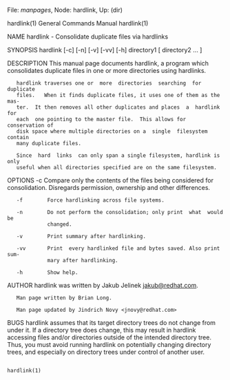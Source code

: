 File: *manpages*,  Node: hardlink,  Up: (dir)

hardlink(1)                 General Commands Manual                hardlink(1)



NAME
       hardlink - Consolidate duplicate files via hardlinks

SYNOPSIS
       hardlink [-c] [-n] [-v] [-vv] [-h] directory1 [ directory2 ... ]

DESCRIPTION
       This  manual  page  documents  hardlink,  a  program which consolidates
       duplicate files in one or more directories using hardlinks.

       hardlink traverses one or  more  directories  searching  for  duplicate
       files.   When it finds duplicate files, it uses one of them as the mas‐
       ter.  It then removes all other duplicates and places  a  hardlink  for
       each  one pointing to the master file.  This allows for conservation of
       disk space where multiple directories on a  single  filesystem  contain
       many duplicate files.

       Since  hard  links  can only span a single filesystem, hardlink is only
       useful when all directories specified are on the same filesystem.

OPTIONS
       -c        Compare only the contents of the files being  considered  for
                 consolidation.   Disregards  permission,  ownership and other
                 differences.

       -f        Force hardlinking across file systems.

       -n        Do not perform the consolidation; only print  what  would  be
                 changed.

       -v        Print summary after hardlinking.

       -vv       Print  every hardlinked file and bytes saved. Also print sum‐
                 mary after hardlinking.

       -h        Show help.

AUTHOR
       hardlink was written by Jakub Jelinek <jakub@redhat.com>.

       Man page written by Brian Long.

       Man page updated by Jindrich Novy <jnovy@redhat.com>

BUGS
       hardlink assumes that its target directory trees  do  not  change  from
       under it.  If a directory tree does change, this may result in hardlink
       accessing files and/or directories outside of  the  intended  directory
       tree.   Thus,  you  must avoid running hardlink on potentially changing
       directory trees, and especially on directory  trees  under  control  of
       another user.



                                                                   hardlink(1)
